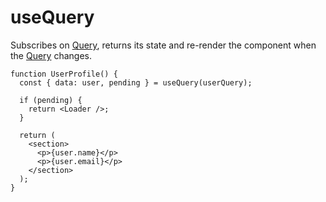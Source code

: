 # useQuery

Subscribes on [Query](/api/primitives/query), returns its state and re-render the component when the [Query](/api/primitives/query) changes.

```tsx
function UserProfile() {
  const { data: user, pending } = useQuery(userQuery);

  if (pending) {
    return <Loader />;
  }

  return (
    <section>
      <p>{user.name}</p>
      <p>{user.email}</p>
    </section>
  );
}
```
